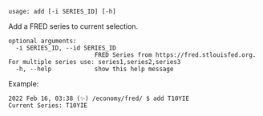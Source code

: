 ```
usage: add [-i SERIES_ID] [-h]
```

Add a FRED series to current selection.

```
optional arguments:
  -i SERIES_ID, --id SERIES_ID
                        FRED Series from https://fred.stlouisfed.org. For multiple series use: series1,series2,series3
  -h, --help            show this help message
```

Example:
```
2022 Feb 16, 03:38 (✨) /economy/fred/ $ add T10YIE
Current Series: T10YIE
```

